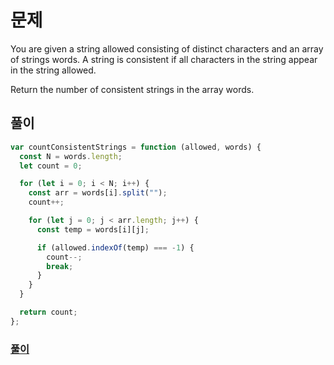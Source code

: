 # 문제

You are given a string allowed consisting of distinct characters and an array of strings words. A string is consistent if all characters in the string appear in the string allowed.

Return the number of consistent strings in the array words.

## 풀이

```javascript
var countConsistentStrings = function (allowed, words) {
  const N = words.length;
  let count = 0;

  for (let i = 0; i < N; i++) {
    const arr = words[i].split("");
    count++;

    for (let j = 0; j < arr.length; j++) {
      const temp = words[i][j];

      if (allowed.indexOf(temp) === -1) {
        count--;
        break;
      }
    }
  }

  return count;
};
```

### [풀이](https://leetcode.com/submissions/detail/652589277/)

